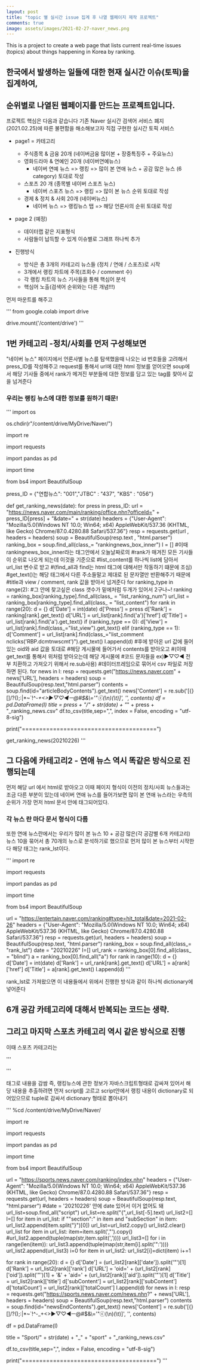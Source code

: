 ```yaml
---
layout: post
title: "topic 별 실시간 issue 집계 후 나열 웹페이지 제작 프로젝트"
comments: true
image: assets/images/2021-02-27-naver_news.png
---
```


This is a project to create a web page 
that lists current real-time issues (topics) 
about things happening in Korea by ranking.

## 한국에서 발생하는 일들에 대한 현재 실시간 이슈(토픽)을 집계하여, 
순위별로 나열된 웹페이지를 만드는 프로젝트입니다.
---
프로젝트 핵심은 다음과 같습니다 
기존 Naver 실시간 검색어 서비스 폐지(2021.02.25)에 따른 
불편함을 해소해보고자 직접 구현한 실시간 토픽 서비스

+ page1 = 카테고리
	+ 주식종목 & 금융 20개 (네이버금융 많이본 + 장중특징주 + 주요뉴스)
	+ 영화드라마 & 연예인 20개 (네이버연예뉴스)
	  + 네이버 연예 뉴스 => 랭킹 => 많이 본 연애 뉴스 + 공감 많은 뉴스 (6 category) 토대로 작성
	+ 스포츠 20 개 (종목별 네이버 스포츠 뉴스)
	  + 네이버 스포츠 뉴스 => 랭킹 => 많이 본 뉴스 순위 토대로 작성
	+ 경제 & 정치 & 사회 20개 (네이버뉴스)
	  + 네이버 뉴스 => 랭킹뉴스 탭 => 해당 언론사의 순위 토대로 작성

+ page 2 (예정)
  + 데이터랩 같은 지표형식
  + 사람들이 납득할 수 있게 이슈별로 그래프 하나씩 추가
 
+ 진행방식
  + 방식은 총 3개의 카테고리 뉴스들 (정치 / 연애 / 스포츠)로 시작
  + 3개에서 랭킹 차트에 주목(조회수 / comment 수)
  + 각 랭킹 차트의 뉴스 기사들을 통해 핵심어 분석
  + 핵심어 노출(검색어 순위와는 다른 개념!!!)

먼저 마운트를 해주고

'''
from google.colab import drive

drive.mount('/content/drive')
'''

## 1번 카테고리 -정치/사회를 먼저 구성해보면
"네이버 뉴스" 페이지에서 언론사별 뉴스를 탐색했을때
나오는 id 번호들을 고려해서 press_ID를 작성해주고
request를 통해서 url에 대한 html 정보를 얻어오면
soup에서 해당 기사들 중에서 rank가 메겨진 부분들에
대한 정보를 담고 있는 tag를 찾아서 값을 넘겨준다
### 우리는 랭킹 뉴스에 대한 정보를 원하기 때문!

'''
import os

os.chdir(r"/content/drive/MyDrive/Naver/")

import re

import requests

import pandas as pd

import time

from bs4 import BeautifulSoup

press_ID = {"연합뉴스": "001","JTBC" : "437", "KBS" : "056"}

def get_ranking_news(date):
  for press in press_ID:
    url = "https://news.naver.com/main/ranking/office.nhn?officeId=" + press_ID[press] + "&date=" + str(date)
    headers = {"User-Agent": "Mozilla/5.0(Windows NT 10.0; Win64; x64) AppleWebKit/537.36 (KHTML, like Gecko) Chrome/87.0.4280.88 Safari/537.36"}
    resp = requests.get(url , headers = headers)
    soup = BeautifulSoup(resp.text , "html.parser")
    ranking_box = soup.find_all(class_= "rankingnews_box_inner")
    I = []
#이때 rankingnews_box_inner라는 태그안에서 오늘날짜로의
#rank가 매겨진 모든 기사들이 순위로 나오게 되는데 이것을 기준으로
#list_content를 하나씩 list에 담아서 url_list 변수로 받고
#(find_all과 find는 html 태그에 대해서만 작동하기 떄문에 조심)
#get_text()는 해당 태그에서 다른 주소들말고 제대로 된 문자열만 반환해주기 때문에
#title과 view / comment, rank 값을 받아서 넘겨준다
    for ranking_type in range(2):   #그 안에 찾고싶은 class 갯수가 밑에처럼 두개가 있어서 2구나~!
      ranking = ranking_box[ranking_type].find_all(class_ = "list_ranking_num")
      url_list = ranking_box[ranking_type].find_all(class_ = "list_content")
      for rank in range(20):
        d = {}
        d['Date'] = int(date)
        d['Press'] = press
        d['Rank'] = ranking[rank].get_text()
        d['URL'] = url_list[rank].find('a')['href']
        d['Title'] = url_list[rank].find('a').get_text()
        if (ranking_type == 0):
          d['View'] = url_list[rank].find(class_="list_view").get_text()
        elif (ranking_type == 1):
          d['Comment'] = url_list[rank].find(class_="list_comment nclicks('RBP.dcmtnwscmt')").get_text()
        I.append(d)
#후에 받아온 url 값에 들어있는 oid와 aid 값을 토대로
#해당 게시물에 들어가서 contents를 받아오고
#(이때 get_text를 통해서 위처럼 받아오는데 해당 게시물에
#코드 문자들을 ex)▶▽♡◀ 전부 치환하고 가져오기 위해서 re.sub사용)
#데이터프레임으로 묶어서 csv 파일로 저장하면 된다.
    for news in I:
      resp = requests.get("https://news.naver.com" + news['URL'], headers = headers)
      soup = BeautifulSoup(resp.text,"html.parser")
      contents = soup.find(id="articleBodyContents").get_text()
      news['Content'] = re.sub('[\{\}\[\]\/?\(\);:|*~`!^\-_+<>▶▽♡◀ㅡ@\#$&\\\=\'\"ⓒ(\n)(\t)]', '', contents) 
    df = pd.DataFrame(I)
    title = press + "/" + str(date) + "_" + press + "_ranking_news.csv"
    df.to_csv(title,sep=",", index = False, encoding = "utf-8-sig")
    
  print("=======================================")
  
get_ranking_news(20210226)
'''

## 그 다음에 카테고리2 - 연애 뉴스 역시 똑같은 방식으로 진행되는데
먼저 해당 url 에서 html로 받아오고
이때 페이지 형식이 이전의 정치/사회 뉴스들과는 조금 다른 부분이 있는데
네이버 연애 뉴스를 들어가보면 
많이 본 연애 뉴스라는 우측의 순위가 가장 먼저
html 문서 안에 태그되어있다.
### 각 뉴스 란 마다 문서 형식이 다름

또한 연애 뉴스란에서는 우리가 많이 본 뉴스 10 + 공감 많은(각 공감별 6개 카테고리) 뉴스 10을 묶어서
총 70개의 뉴스로 분석하기로 했으므로 먼저 많이 본 뉴스부터 시작한다
해당 태그는 rank_lst이다.

'''
import re

import requests

import pandas as pd

import time

from bs4 import BeautifulSoup

url = "https://entertain.naver.com/ranking#type=hit_total&date=2021-02-26"
headers = {"User-Agent": "Mozilla/5.0(Windows NT 10.0; Win64; x64) AppleWebKit/537.36 (KHTML, like Gecko) Chrome/87.0.4280.88 Safari/537.36"}
resp = requests.get(url, headers = headers)
soup = BeautifulSoup(resp.text, "html.parser")
ranking_box = soup.find_all(class_= "rank_lst")
date = "20210226"
I=[]
url_rank = ranking_box[0].find_all(class_ = "blind")
a = ranking_box[0].find_all("a")
for rank in range(10):
  d = {}
  d['Date'] = int(date)
  d['Rank'] = url_rank[rank].get_text()
  d['URL'] = a[rank]['href']
  d['Title'] = a[rank].get_text()
  I.append(d)
'''

rank_lst로 가져왔으면 이 내용들에서
위에서 진행한 방식과 같이 하나씩 dictionary에 넣어준다

## 6개 공감 카테고리에 대해서 반복되는 코드는 생략.

## 그리고 마지막 스포츠 카테고리 역시 같은 방식으로 진행
이때 스포츠 카테고리는 

'''
<script type="text/javascript"></script>
'''

태그로 내용을 감쌈
즉, 랭킹뉴스에 관한 정보가 자바스크립트형태로 감싸져 있어서
해당 내용을 추출하려면 먼저 script를 고르고
script안에서 랭킹 내용이 dictionary로 되어있으므로
tuple로 감싸서 dictionary 형태로 뽑아내기

'''
%cd /content/drive/MyDrive/Naver/

import re

import requests

import pandas as pd

import time

from bs4 import BeautifulSoup

url = "https://sports.news.naver.com/ranking/index.nhn"
headers = {"User-Agent": "Mozilla/5.0(Windows NT 10.0; Win64; x64) AppleWebKit/537.36 (KHTML, like Gecko) Chrome/87.0.4280.88 Safari/537.36"}
resp = requests.get(url, headers = headers) 
soup = BeautifulSoup(resp.text, "html.parser")
#date = '20210226' 안에 date 있어서 이거 없어도 돼
url_list=soup.find_all("script")
url_list=re.split("{",url_list[-5].text)
url_list2=[]
I=[]
for item in url_list:
  if "\"section\":" in item and "subSection" in item:
    url_list2.append(item.split("}")[0])
url_list=url_list2.copy()
url_list2.clear()
url_list
for item in url_list:
  item=item.split(',"').copy()    #url_list2.append(tuple(map(str,item.split(','))))
  url_list3=[]
  for i in range(len(item)):
    url_list3.append(tuple(map(str,item[i].split('":'))))
  url_list2.append(url_list3)
i=0
for item in url_list2:
  url_list2[i]=dict(item)
  i+=1

for rank in range(20):
  d = {}
  d['Date'] = (url_list2[rank]['date']).split('"')[1]
  d['Rank'] = url_list2[rank]['rank']
  d['URL'] = 'oid=' +  (url_list2[rank]['oid']).split('"')[1] + '&' + 'aid=' + (url_list2[rank]['aid']).split('"')[1]
  d['Title'] = url_list2[rank]['title']
  d['subContent'] = url_list2[rank]['subContent']
  d['totalCount'] = url_list2[rank]['totalCount']
  I.append(d)
for news in I:
      resp = requests.get("https://sports.news.naver.com/news.nhn?" + news['URL'], headers = headers)
      soup = BeautifulSoup(resp.text,"html.parser")
      contents = soup.find(id="newsEndContents").get_text()
      news['Content'] = re.sub('[\{\}\[\]\/?\(\);:|*~`!^\-_+<>▶▽♡◀ㅡ@\#$&\\\=\'\"ⓒ(\n)(\t)]', '', contents)
    
df = pd.DataFrame(I)

title = "Sport/" + str(date) + "_" + "sport" + "_ranking_news.csv"

df.to_csv(title,sep=",", index = False, encoding = "utf-8-sig")

print("=======================================")
'''
